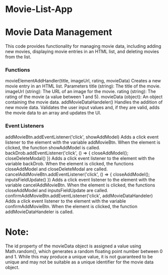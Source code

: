 # Movie-List-App
# Movie Data Management
This code provides functionality for managing movie data, including adding new movies, displaying movie entries in an HTML list, and deleting movies from the list.
### Functions
movieElementAddHandler(title, imageUrl, rating, movieData)
Creates a new movie entry in an HTML list.
Parameters
 title (string): The title of the movie.
imageUrl (string): The URL of an image for the movie.
rating (string): The rating of the movie (a value between 1 and 5).
movieData (object): An object containing the movie data.
addMovieDataHandeler()
Handles the addition of new movie data. Validates the user input values and, if they are valid, adds the movie data to an array and updates the UI.
### Event Listeners
addMovieBtn.addEventListener('click', showAddModel)
Adds a click event listener to the element with the variable addMovieBtn. When the element is clicked, the function showAddModel is called.
backDrob.addEventListener('click', () => { closeAddModel(); closeDeleteModal() })
Adds a click event listener to the element with the variable backDrob. When the element is clicked, the functions closeAddModel and closeDeleteModal are called.
cancelAddMovieBtn.addEventListener('click', () => { closeAddModel(); inputsFieldUpdate() })
Adds a click event listener to the element with the variable cancelAddMovieBtn. When the element is clicked, the functions closeAddModel and inputsFieldUpdate are called.
confirmAddMovieBtn.addEventListener('click', addMovieDataHandeler)
Adds a click event listener to the element with the variable confirmAddMovieBtn. When the element is clicked, the function addMovieDataHandeler is called.
# Note:
The id property of the movieData object is assigned a value using Math.random(), which generates a random floating point number between 0 and 1. While this may produce a unique value, it is not guaranteed to be unique and may not be suitable as a unique identifier for the movie data object.
